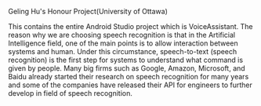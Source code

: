 Geling Hu's Honour Project(University of Ottawa)

This contains the entire Android Studio project which is VoiceAssistant.
The reason why we are choosing speech recognition is that in the Artificial Intelligence field, one of the main points is to allow interaction between systems and human. Under this circumstance, speech-to-text (speech recognition) is the first step for systems to understand what command is given by people. Many big firms such as Google, Amazon, Microsoft, and Baidu already started their research on speech recognition for many years and some of the companies have released their API for engineers to further develop in field of speech recognition.
